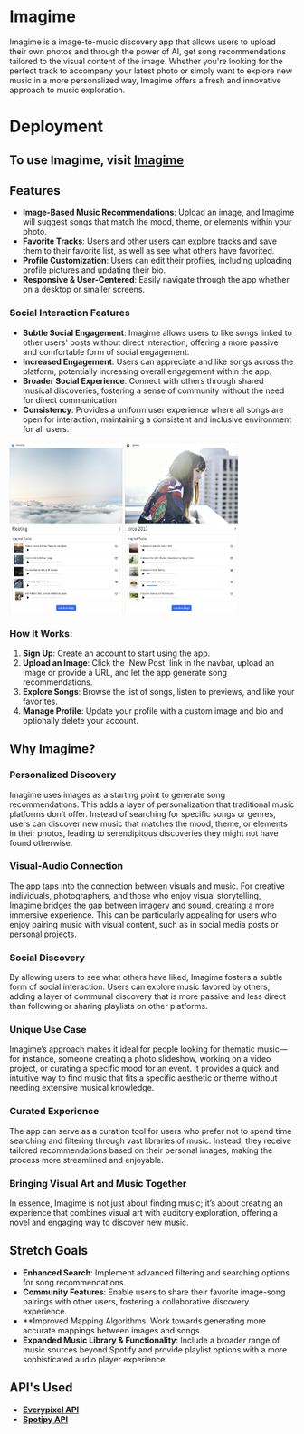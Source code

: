 # Imagime

Imagime is a image-to-music discovery app that allows users to upload their own photos and through the power of AI, get song recommendations tailored to the visual content of the image. Whether you're looking for the perfect track to accompany your latest photo or simply want to explore new music in a more personalized way, Imagime offers a fresh and innovative approach to music exploration.

# Deployment

## To use Imagime, visit [Imagime](https://imagime.onrender.com)

## Features

- **Image-Based Music Recommendations**: Upload an image, and Imagime will suggest songs that match the mood, theme, or elements within your photo.
- **Favorite Tracks**: Users and other users can explore tracks and save them to their favorite list, as well as see what others have favorited.
- **Profile Customization**: Users can edit their profiles, including uploading profile pictures and updating their bio.
- **Responsive & User-Centered**: Easily navigate through the app whether on a desktop or smaller screens.

### Social Interaction Features

- **Subtle Social Engagement**: Imagime allows users to like songs linked to other users' posts without direct interaction, offering a more passive and comfortable form of social engagement.
- **Increased Engagement**: Users can appreciate and like songs across the platform, potentially increasing overall engagement within the app.
- **Broader Social Experience**: Connect with others through shared musical discoveries, fostering a sense of community without the need for direct communication
- **Consistency**: Provides a uniform user experience where all songs are open for interaction, maintaining a consistent and inclusive environment for all users.


<p float="left">
  <img src="./static/images/assets/home-anon-img1.png" alt="Home Anon 1" width="200" />
  <img src="./static/images/assets/home-anon-img2.png" alt="Home Anon 2" width="200" />
</p>

### How It Works:

1. **Sign Up**: Create an account to start using the app.
2. **Upload an Image**: Click the 'New Post' link in the navbar, upload an image or provide a URL, and let the app generate song recommendations.
3. **Explore Songs**: Browse the list of songs, listen to previews, and like your favorites.
4. **Manage Profile**: Update your profile with a custom image and bio and optionally delete your account.

## Why Imagime?

### Personalized Discovery
Imagime uses images as a starting point to generate song recommendations. This adds a layer of personalization that traditional music platforms don’t offer. Instead of searching for specific songs or genres, users can discover new music that matches the mood, theme, or elements in their photos, leading to serendipitous discoveries they might not have found otherwise.

### Visual-Audio Connection
The app taps into the connection between visuals and music. For creative individuals, photographers, and those who enjoy visual storytelling, Imagime bridges the gap between imagery and sound, creating a more immersive experience. This can be particularly appealing for users who enjoy pairing music with visual content, such as in social media posts or personal projects.

### Social Discovery
By allowing users to see what others have liked, Imagime fosters a subtle form of social interaction. Users can explore music favored by others, adding a layer of communal discovery that is more passive and less direct than following or sharing playlists on other platforms.

### Unique Use Case
Imagime’s approach makes it ideal for people looking for thematic music—for instance, someone creating a photo slideshow, working on a video project, or curating a specific mood for an event. It provides a quick and intuitive way to find music that fits a specific aesthetic or theme without needing extensive musical knowledge.

### Curated Experience
The app can serve as a curation tool for users who prefer not to spend time searching and filtering through vast libraries of music. Instead, they receive tailored recommendations based on their personal images, making the process more streamlined and enjoyable.

### Bringing Visual Art and Music Together
In essence, Imagime is not just about finding music; it’s about creating an experience that combines visual art with auditory exploration, offering a novel and engaging way to discover new music.

## Stretch Goals

- **Enhanced Search**: Implement advanced filtering and searching options for song recommendations.
- **Community Features**: Enable users to share their favorite image-song pairings with other users, fostering a collaborative discovery experience.
- **Improved Mapping Algorithms: Work towards generating more accurate mappings between images and songs.
- **Expanded Music Library & Functionality**: Include a broader range of music sources beyond Spotify and provide playlist options with a more sophisticated audio player experience.

## API's Used

- **[Everypixel API](https://labs.everypixel.com)**
- **[Spotipy API](https://spotipy.readthedocs.io/en/2.24.0/)**